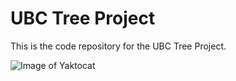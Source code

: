 # UBC Tree Project
This is the code repository for the UBC Tree Project.

![Image of Yaktocat](https://github.com/redfoxgis/ubc_trees/media/trees.png)
